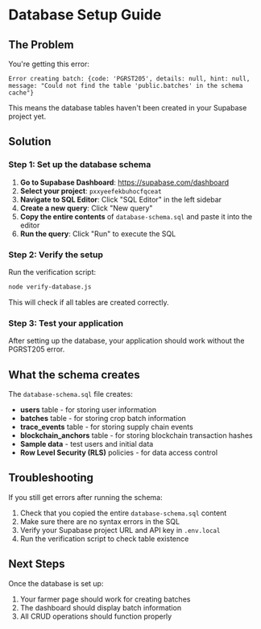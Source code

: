 # Database Setup Guide

## The Problem
You're getting this error:
```
Error creating batch: {code: 'PGRST205', details: null, hint: null, message: "Could not find the table 'public.batches' in the schema cache"}
```

This means the database tables haven't been created in your Supabase project yet.

## Solution

### Step 1: Set up the database schema

1. **Go to Supabase Dashboard**: https://supabase.com/dashboard
2. **Select your project**: `pxxyeefekbuhocfqceat`
3. **Navigate to SQL Editor**: Click "SQL Editor" in the left sidebar
4. **Create a new query**: Click "New query"
5. **Copy the entire contents** of `database-schema.sql` and paste it into the editor
6. **Run the query**: Click "Run" to execute the SQL

### Step 2: Verify the setup

Run the verification script:
```bash
node verify-database.js
```

This will check if all tables are created correctly.

### Step 3: Test your application

After setting up the database, your application should work without the PGRST205 error.

## What the schema creates

The `database-schema.sql` file creates:

- **users** table - for storing user information
- **batches** table - for storing crop batch information
- **trace_events** table - for storing supply chain events
- **blockchain_anchors** table - for storing blockchain transaction hashes
- **Sample data** - test users and initial data
- **Row Level Security (RLS)** policies - for data access control

## Troubleshooting

If you still get errors after running the schema:

1. Check that you copied the entire `database-schema.sql` content
2. Make sure there are no syntax errors in the SQL
3. Verify your Supabase project URL and API key in `.env.local`
4. Run the verification script to check table existence

## Next Steps

Once the database is set up:
1. Your farmer page should work for creating batches
2. The dashboard should display batch information
3. All CRUD operations should function properly
